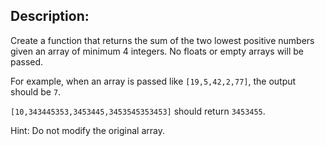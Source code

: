 ## Description:

Create a function that returns the sum of the two lowest positive numbers given an array of minimum 4 integers. No floats or empty arrays will be passed.

For example, when an array is passed like `[19,5,42,2,77]`, the output should be `7`.

`[10,343445353,3453445,3453545353453]` should return `3453455`.

Hint: Do not modify the original array.